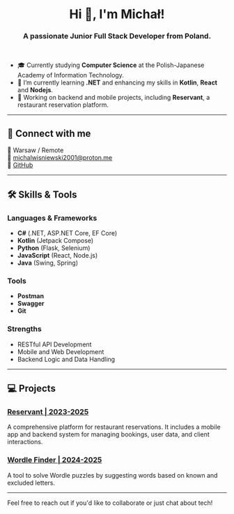 <h1 align="center">Hi 👋, I'm Michał!</h1>

<h3 align="center">A passionate Junior Full Stack Developer from Poland.</h3>

<br> 

- 🎓 Currently studying **Computer Science** at the Polish-Japanese Academy of Information Technology.  
- 🌱 I’m currently learning **.NET** and enhancing my skills in **Kotlin**, **React** and **Nodejs**.  
- 🔭 Working on backend and mobile projects, including **Reservant**, a restaurant reservation platform.  

---

## 🚀 Connect with me  
📍  Warsaw / Remote  
📧 michalwisniewski2001@proton.me  
💼 [GitHub](https://github.com/skrapi2011)  

---

## 🛠️ Skills & Tools  

### Languages & Frameworks  
- **C#** (.NET, ASP.NET Core, EF Core)  
- **Kotlin** (Jetpack Compose)  
- **Python** (Flask, Selenium)  
- **JavaScript** (React, Node.js)
- **Java** (Swing, Spring)

### Tools  
- **Postman**  
- **Swagger**  
- **Git**  

### Strengths  
- RESTful API Development  
- Mobile and Web Development  
- Backend Logic and Data Handling  

---

## 💻 Projects  

### [Reservant | 2023-2025](https://github.com/Reservant-inc)  
A comprehensive platform for restaurant reservations. It includes a mobile app and backend system for managing bookings, user data, and client interactions.  

### [Wordle Finder | 2024-2025](https://github.com/skrapi2011/wordleFinder)  
A tool to solve Wordle puzzles by suggesting words based on known and excluded letters.  

---

Feel free to reach out if you'd like to collaborate or just chat about tech!

